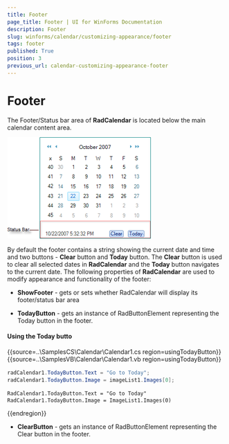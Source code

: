 ```yaml
---
title: Footer
page_title: Footer | UI for WinForms Documentation
description: Footer
slug: winforms/calendar/customizing-appearance/footer
tags: footer
published: True
position: 3
previous_url: calendar-customizing-appearance-footer
---
```


# Footer


The Footer/Status bar area of __RadCalendar__ is located below the main calendar content area. 

![calendar-customizing-appearance-footer 003](images/calendar-customizing-appearance-footer003.png)

By default the footer contains a string showing the current date and time and two buttons - __Clear__ button and __Today__ button. The __Clear__ button is used to clear all selected dates in __RadCalendar__ and the __Today__ button navigates to the current date. The following properties of __RadCalendar__ are used to modify appearance and functionality of the footer:



* __ShowFooter__ - gets or sets whether RadCalendar will display its footer/status bar area 

* __TodayButton__ - gets an instance of RadButtonElement representing the Today button in the footer. 

#### Using the Today butto

{{source=..\SamplesCS\Calendar\Calendar1.cs region=usingTodayButton}} 
{{source=..\SamplesVB\Calendar\Calendar1.vb region=usingTodayButton}} 

````C#
radCalendar1.TodayButton.Text = "Go to Today";
radCalendar1.TodayButton.Image = imageList1.Images[0];

````
````VB.NET
RadCalendar1.TodayButton.Text = "Go to Today"
RadCalendar1.TodayButton.Image = ImageList1.Images(0)

````

{{endregion}} 
 
* __ClearButton__ - gets an instance of RadButtonElement representing the Clear button in the footer.




